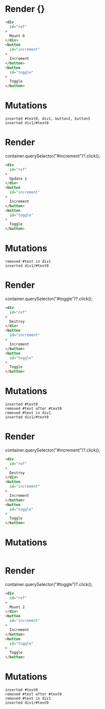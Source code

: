 # Render {}
```html
<div
  id="ref"
>
  Mount 0
</div>
<button
  id="increment"
>
  Increment
</button>
<button
  id="toggle"
>
  Toggle
</button>
```

# Mutations
```
inserted #text0, div1, button2, button3
inserted div1/#text0
```


# Render 
container.querySelector("#increment")?.click();

```html
<div
  id="ref"
>
  Update 1
</div>
<button
  id="increment"
>
  Increment
</button>
<button
  id="toggle"
>
  Toggle
</button>
```

# Mutations
```
removed #text in div1
inserted div1/#text0
```


# Render 
container.querySelector("#toggle")?.click();

```html
<div
  id="ref"
>
  Destroy
</div>
<button
  id="increment"
>
  Increment
</button>
<button
  id="toggle"
>
  Toggle
</button>
```

# Mutations
```
inserted #text0
removed #text after #text0
removed #text in div1
inserted div1/#text0
```


# Render 
container.querySelector("#increment")?.click();

```html
<div
  id="ref"
>
  Destroy
</div>
<button
  id="increment"
>
  Increment
</button>
<button
  id="toggle"
>
  Toggle
</button>
```

# Mutations
```

```


# Render 
container.querySelector("#toggle")?.click();

```html
<div
  id="ref"
>
  Mount 2
</div>
<button
  id="increment"
>
  Increment
</button>
<button
  id="toggle"
>
  Toggle
</button>
```

# Mutations
```
inserted #text0
removed #text after #text0
removed #text in div1
inserted div1/#text0
```